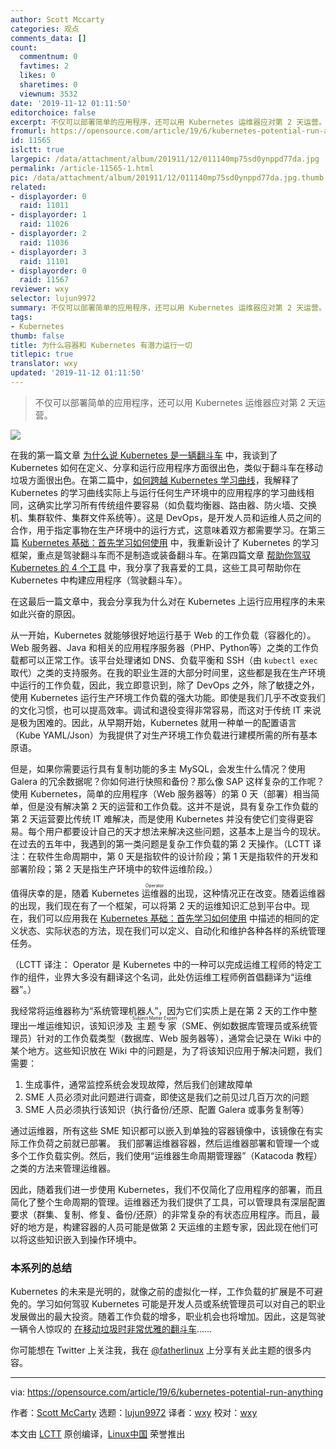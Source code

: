 ```yaml
---
author: Scott Mccarty
categories: 观点
comments_data: []
count:
  commentnum: 0
  favtimes: 2
  likes: 0
  sharetimes: 0
  viewnum: 3532
date: '2019-11-12 01:11:50'
editorchoice: false
excerpt: 不仅可以部署简单的应用程序，还可以用 Kubernetes 运维器应对第 2 天运营。
fromurl: https://opensource.com/article/19/6/kubernetes-potential-run-anything
id: 11565
islctt: true
largepic: /data/attachment/album/201911/12/011140mp75sd0ynppd77da.jpg
permalink: /article-11565-1.html
pic: /data/attachment/album/201911/12/011140mp75sd0ynppd77da.jpg.thumb.jpg
related:
- displayorder: 0
  raid: 11011
- displayorder: 1
  raid: 11026
- displayorder: 2
  raid: 11036
- displayorder: 3
  raid: 11101
- displayorder: 0
  raid: 11567
reviewer: wxy
selector: lujun9972
summary: 不仅可以部署简单的应用程序，还可以用 Kubernetes 运维器应对第 2 天运营。
tags:
- Kubernetes
thumb: false
title: 为什么容器和 Kubernetes 有潜力运行一切
titlepic: true
translator: wxy
updated: '2019-11-12 01:11:50'
---
```



> 
> 不仅可以部署简单的应用程序，还可以用 Kubernetes 运维器应对第 2 天运营。
> 
> 
> 


![](/data/attachment/album/201911/12/011140mp75sd0ynppd77da.jpg)


在我的第一篇文章 [为什么说 Kubernetes 是一辆翻斗车](https://opensource.com/article/19/6/kubernetes-dump-truck) 中，我谈到了 Kubernetes 如何在定义、分享和运行应用程序方面很出色，类似于翻斗车在移动垃圾方面很出色。在第二篇中，[如何跨越 Kubernetes 学习曲线](https://opensource.com/article/19/6/kubernetes-learning-curve)，我解释了 Kubernetes 的学习曲线实际上与运行任何生产环境中的应用程序的学习曲线相同，这确实比学习所有传统组件要容易（如负载均衡器、路由器、防火墙、交换机、集群软件、集群文件系统等）。这是 DevOps，是开发人员和运维人员之间的合作，用于指定事物在生产环境中的运行方式，这意味着双方都需要学习。在第三篇 [Kubernetes 基础：首先学习如何使用](https://opensource.com/article/19/6/kubernetes-basics) 中，我重新设计了 Kubernetes 的学习框架，重点是驾驶翻斗车而不是制造或装备翻斗车。在第四篇文章 [帮助你驾驭 Kubernetes 的 4 个工具](https://opensource.com/article/19/6/tools-drive-kubernetes) 中，我分享了我喜爱的工具，这些工具可帮助你在 Kubernetes 中构建应用程序（驾驶翻斗车）。


在这最后一篇文章中，我会分享我为什么对在 Kubernetes 上运行应用程序的未来如此兴奋的原因。


从一开始，Kubernetes 就能够很好地运行基于 Web 的工作负载（容器化的）。Web 服务器、Java 和相关的应用程序服务器（PHP、Python等）之类的工作负载都可以正常工作。该平台处理诸如 DNS、负载平衡和 SSH（由 `kubectl exec` 取代）之类的支持服务。在我的职业生涯的大部分时间里，这些都是我在生产环境中运行的工作负载，因此，我立即意识到，除了 DevOps 之外，除了敏捷之外，使用 Kubernetes 运行生产环境工作负载的强大功能。即使是我们几乎不改变我们的文化习惯，也可以提高效率。调试和退役变得非常容易，而这对于传统 IT 来说是极为困难的。因此，从早期开始，Kubernetes 就用一种单一的配置语言（Kube YAML/Json）为我提供了对生产环境工作负载进行建模所需的所有基本原语。


但是，如果你需要运行具有复制功能的多主 MySQL，会发生什么情况？使用 Galera 的冗余数据呢？你如何进行快照和备份？那么像 SAP 这样复杂的工作呢？使用 Kubernetes，简单的应用程序（Web 服务器等）的第 0 天（部署）相当简单，但是没有解决第 2 天的运营和工作负载。这并不是说，具有复杂工作负载的第 2 天运营要比传统 IT 难解决，而是使用 Kubernetes 并没有使它们变得更容易。每个用户都要设计自己的天才想法来解决这些问题，这基本上是当今的现状。在过去的五年中，我遇到的第一类问题是复杂工作负载的第 2 天操作。（LCTT 译注：在软件生命周期中，第 0 天是指软件的设计阶段；第 1 天是指软件的开发和部署阶段；第 2 天是指生产环境中的软件运维阶段。）


值得庆幸的是，随着 Kubernetes <ruby> 运维器 <rt>  Operator </rt></ruby>的出现，这种情况正在改变。随着运维器的出现，我们现在有了一个框架，可以将第 2 天的运维知识汇总到平台中。现在，我们可以应用我在 [Kubernetes 基础：首先学习如何使用](https://opensource.com/article/19/6/kubernetes-basics) 中描述的相同的定义状态、实际状态的方法，现在我们可以定义、自动化和维护各种各样的系统管理任务。


（LCTT 译注： Operator 是 Kubernetes 中的一种可以完成运维工程师的特定工作的组件，业界大多没有翻译这个名词，此处仿运维工程师例首倡翻译为“运维器”。）


我经常将运维器称为“系统管理机器人”，因为它们实质上是在第 2 天的工作中整理出一堆运维知识，该知识涉及<ruby> 主题专家 <rt>  Subject Matter Expert </rt></ruby>（SME、例如数据库管理员或系统管理员）针对的工作负载类型（数据库、Web 服务器等），通常会记录在 Wiki 中的某个地方。这些知识放在 Wiki 中的问题是，为了将该知识应用于解决问题，我们需要：


1. 生成事件，通常监控系统会发现故障，然后我们创建故障单
2. SME 人员必须对此问题进行调查，即使这是我们之前见过几百万次的问题
3. SME 人员必须执行该知识（执行备份/还原、配置 Galera 或事务复制等）


通过运维器，所有这些 SME 知识都可以嵌入到单独的容器镜像中，该镜像在有实际工作负荷之前就已部署。 我们部署运维器容器，然后运维器部署和管理一个或多个工作负载实例。然后，我们使用“运维器生命周期管理器”（Katacoda 教程）之类的方法来管理运维器。


因此，随着我们进一步使用 Kubernetes，我们不仅简化了应用程序的部署，而且简化了整个生命周期的管理。运维器还为我们提供了工具，可以管理具有深层配置要求（群集、复制、修复、备份/还原）的非常复杂的有状态应用程序。而且，最好的地方是，构建容器的人员可能是做第 2 天运维的主题专家，因此现在他们可以将这些知识嵌入到操作环境中。


### 本系列的总结


Kubernetes 的未来是光明的，就像之前的虚拟化一样，工作负载的扩展是不可避免的。学习如何驾驭 Kubernetes 可能是开发人员或系统管理员可以对自己的职业发展做出的最大投资。随着工作负载的增多，职业机会也将增加。因此，这是驾驶一辆令人惊叹的 [在移动垃圾时非常优雅的翻斗车](https://opensource.com/article/19/6/kubernetes-dump-truck)……


你可能想在 Twitter 上关注我，我在 [@fatherlinux](https://twitter.com/fatherlinux) 上分享有关此主题的很多内容。




---


via: <https://opensource.com/article/19/6/kubernetes-potential-run-anything>


作者：[Scott McCarty](https://opensource.com/users/fatherlinux) 选题：[lujun9972](https://github.com/lujun9972) 译者：[wxy](https://github.com/wxy) 校对：[wxy](https://github.com/wxy)


本文由 [LCTT](https://github.com/LCTT/TranslateProject) 原创编译，[Linux中国](https://linux.cn/) 荣誉推出